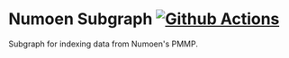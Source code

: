 # Numoen Subgraph [![Github Actions][gha-badge]][gha]

[gha]: https://github.com/numoen/subgraph/actions
[gha-badge]: https://github.com/Numoen/subgraph/actions/workflows/ci.yml/badge.svg

Subgraph for indexing data from Numoen's PMMP.
